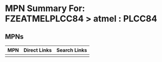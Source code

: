 



# MPN Summary For: FZEATMELPLCC84 > atmel : PLCC84

## MPNs
  

|MPN|Direct Links|Search Links|
| :--- | :--- | :--- |
||||
